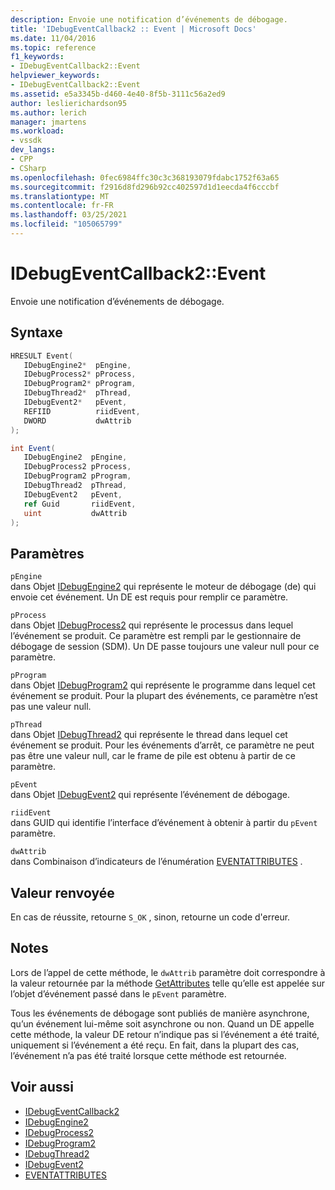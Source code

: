 ```yaml
---
description: Envoie une notification d’événements de débogage.
title: 'IDebugEventCallback2 :: Event | Microsoft Docs'
ms.date: 11/04/2016
ms.topic: reference
f1_keywords:
- IDebugEventCallback2::Event
helpviewer_keywords:
- IDebugEventCallback2::Event
ms.assetid: e5a3345b-d460-4e40-8f5b-3111c56a2ed9
author: leslierichardson95
ms.author: lerich
manager: jmartens
ms.workload:
- vssdk
dev_langs:
- CPP
- CSharp
ms.openlocfilehash: 0fec6984ffc30c3c368193079fdabc1752f63a65
ms.sourcegitcommit: f2916d8fd296b92cc402597d1d1eecda4f6cccbf
ms.translationtype: MT
ms.contentlocale: fr-FR
ms.lasthandoff: 03/25/2021
ms.locfileid: "105065799"
---
```

# <a name="idebugeventcallback2event"></a>IDebugEventCallback2::Event
Envoie une notification d’événements de débogage.

## <a name="syntax"></a>Syntaxe

```cpp
HRESULT Event( 
   IDebugEngine2*  pEngine,
   IDebugProcess2* pProcess,
   IDebugProgram2* pProgram,
   IDebugThread2*  pThread,
   IDebugEvent2*   pEvent,
   REFIID          riidEvent,
   DWORD           dwAttrib
);
```

```csharp
int Event( 
   IDebugEngine2  pEngine,
   IDebugProcess2 pProcess,
   IDebugProgram2 pProgram,
   IDebugThread2  pThread,
   IDebugEvent2   pEvent,
   ref Guid       riidEvent,
   uint           dwAttrib
);
```

## <a name="parameters"></a>Paramètres
`pEngine`\
dans Objet [IDebugEngine2](../../../extensibility/debugger/reference/idebugengine2.md) qui représente le moteur de débogage (de) qui envoie cet événement. Un DE est requis pour remplir ce paramètre.

`pProcess`\
dans Objet [IDebugProcess2](../../../extensibility/debugger/reference/idebugprocess2.md) qui représente le processus dans lequel l’événement se produit. Ce paramètre est rempli par le gestionnaire de débogage de session (SDM). Un DE passe toujours une valeur null pour ce paramètre.

`pProgram`\
dans Objet [IDebugProgram2](../../../extensibility/debugger/reference/idebugprogram2.md) qui représente le programme dans lequel cet événement se produit. Pour la plupart des événements, ce paramètre n’est pas une valeur null.

`pThread`\
dans Objet [IDebugThread2](../../../extensibility/debugger/reference/idebugthread2.md) qui représente le thread dans lequel cet événement se produit. Pour les événements d’arrêt, ce paramètre ne peut pas être une valeur null, car le frame de pile est obtenu à partir de ce paramètre.

`pEvent`\
dans Objet [IDebugEvent2](../../../extensibility/debugger/reference/idebugevent2.md) qui représente l’événement de débogage.

`riidEvent`\
dans GUID qui identifie l’interface d’événement à obtenir à partir du `pEvent` paramètre.

`dwAttrib`\
dans Combinaison d’indicateurs de l’énumération [EVENTATTRIBUTES](../../../extensibility/debugger/reference/eventattributes.md) .

## <a name="return-value"></a>Valeur renvoyée
 En cas de réussite, retourne `S_OK` , sinon, retourne un code d'erreur.

## <a name="remarks"></a>Notes
 Lors de l’appel de cette méthode, le `dwAttrib` paramètre doit correspondre à la valeur retournée par la méthode [GetAttributes](../../../extensibility/debugger/reference/idebugevent2-getattributes.md) telle qu’elle est appelée sur l’objet d’événement passé dans le `pEvent` paramètre.

 Tous les événements de débogage sont publiés de manière asynchrone, qu’un événement lui-même soit asynchrone ou non. Quand un DE appelle cette méthode, la valeur DE retour n’indique pas si l’événement a été traité, uniquement si l’événement a été reçu. En fait, dans la plupart des cas, l’événement n’a pas été traité lorsque cette méthode est retournée.

## <a name="see-also"></a>Voir aussi
- [IDebugEventCallback2](../../../extensibility/debugger/reference/idebugeventcallback2.md)
- [IDebugEngine2](../../../extensibility/debugger/reference/idebugengine2.md)
- [IDebugProcess2](../../../extensibility/debugger/reference/idebugprocess2.md)
- [IDebugProgram2](../../../extensibility/debugger/reference/idebugprogram2.md)
- [IDebugThread2](../../../extensibility/debugger/reference/idebugthread2.md)
- [IDebugEvent2](../../../extensibility/debugger/reference/idebugevent2.md)
- [EVENTATTRIBUTES](../../../extensibility/debugger/reference/eventattributes.md)
